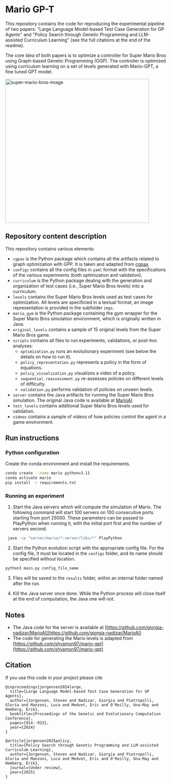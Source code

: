 # Mario GP-T

This repository contains the code for reproducing the experimental pipeline of two papers: "Large Language Model-based Test Case Generation for GP Agents" and "Policy Search through Genetic Programming and LLM-assisted Curriculum Learning" (see the full citations at the end of the readme).

The core idea of both papers is to optimize a controller for Super Mario Bros using Graph-based Genetic Programming (GGP).
The controller is optimized using curriculum learning on a set of levels generated with Mario-GPT, a fine tuned GPT model.

<img width="450" height="450" alt="super-mario-bros-image" src="https://github.com/user-attachments/assets/9aa3edc5-055f-48f1-8af0-8a4c8351dcea" />

## Repository content description
This repository contains various elements:
- `cgpax` is the Python package which contains all the artifacts related to graph optimization with GPP. It is taken and adapted from [cgpax](https://github.com/giorgia-nadizar/cgpax).
- `configs` contains all the config files in `yaml` format with the specifications of the various experiments (both optimization and validation).
- `curriculum` is the Python package dealing with the generation and organization of test cases (i.e., Super Mario Bros levels) into a curriculum.
- `levels` contains the Super Mario Bros levels used as test cases for optimization. All levels are specificied in a textual format; an image representation is provided in the subfolder `imgs`.
- `mario_gym` is the Python package containing the gym wrapper for the Super Mario Bros simulation environment, which is originally written in Java.
- `original_levels` contains a sample of 15 original levels from the Super Mario Bros game.
- `scripts` contains all files to run experiments, validations, or post-hoc analyses:
   - `optimization.py` runs an evolutionary experiment (see below the details on how to run it).
   - `policy_representation.py` represents a policy in the form of equations.
   - `policy_visualization.py` visualizes a video of a policy.
   - `sequential_reassessment.py` re-assesses policies on different levels of difficulty.
   -  `validation.py` performs validation of policies on unseen levels.
- `server` contains the Java artifacts for running the Super Mario Bros simulation. The original Java code is available at [MarioAI](https://github.com/giorgia-nadizar/MarioAI).
- `test_levels` contains additional Super Mario Bros levels used for validation.
- `videos` contains a sample of videos of how policies control the agent in a game environment.

## Run instructions

### Python configuration

Create the conda environment and install the requirements.
```bash
conda create --name mario python=3.11
conda activate mario
pip install -r requirements.txt
```

### Running an experiment

1. Start the Java servers which will compute the simulation of Mario.
   The following command will start 100 servers on 100 consecutive ports starting from port 25000.
   These parameters can be passed to PlayPython when running it, with the initial port first and the number of servers
   second.

```bash
 java -cp "server/mario/*:server/libs/*" PlayPython
```

2. Start the Python evolution script with the appropriate config file.
   For the config file, it must be located in the `configs` folder, and its name should be specified without location.

```bash
python3 main.py config_file_name
```

3. Files will be saved to the `results` folder, within an internal folder named after the run.

4. Kill the Java server once done.
   While the Python process will close itself at the end of computation, the Java one will not.

## Notes

- The Java code for the server is available
  at [https://github.com/giorgia-nadizar/MarioAI](https://github.com/giorgia-nadizar/MarioAI)
- The code for generating the Mario levels is adapted
  from [https://github.com/shyamsn97/mario-gpt](https://github.com/shyamsn97/mario-gpt)

## Citation
If you use this code in your project please cite
```
@inproceedings{jorgensen2024large,
  title={Large Language Model-based Test Case Generation for GP Agents},
  author={Jorgensen, Steven and Nadizar, Giorgia and Pietropolli, Gloria and Manzoni, Luca and Medvet, Eric and O'Reilly, Una-May and Hemberg, Erik},
  booktitle={Proceedings of the Genetic and Evolutionary Computation Conference},
  pages={914--923},
  year={2024}
}
```
```
@article{jorgensen2025policy,
  title={Policy Search through Genetic Programming and LLM-assisted Curriculum Learning},
  author={Jorgensen, Steven and Nadizar, Giorgia and Pietropolli, Gloria and Manzoni, Luca and Medvet, Eric and O'Reilly, Una-May and Hemberg, Erik},
  journal={Under review},
  year={2025}
}
```
